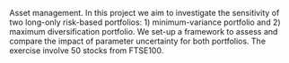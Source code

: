 Asset management. In this project we aim to investigate the sensitivity of two long-only risk-based portfolios: 1) minimum-variance portfolio and 2) maximum diversification portfolio. We set-up a framework to assess and compare the impact of parameter uncertainty for both portfolios. The exercise involve 50 stocks from FTSE100.